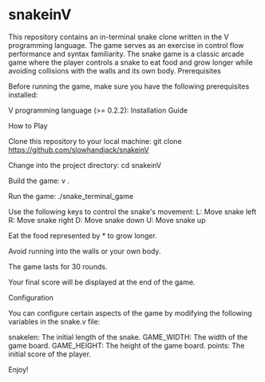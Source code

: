 # snakeinV

This repository contains an in-terminal snake clone written in the V programming language. The game serves as an exercise in control flow performance and syntax familiarity. The snake game is a classic arcade game where the player controls a snake to eat food and grow longer while avoiding collisions with the walls and its own body.
Prerequisites

Before running the game, make sure you have the following prerequisites installed:

   V programming language (>= 0.2.2): Installation Guide

How to Play

Clone this repository to your local machine:
git clone https://github.com/slowhandjack/snakeinV

Change into the project directory:
cd snakeinV

Build the game:
v .

Run the game:
./snake_terminal_game

Use the following keys to control the snake's movement:
       L: Move snake left
       R: Move snake right
       D: Move snake down
       U: Move snake up

Eat the food represented by * to grow longer.

Avoid running into the walls or your own body.

The game lasts for 30 rounds.

Your final score will be displayed at the end of the game.

Configuration

You can configure certain aspects of the game by modifying the following variables in the snake.v file:

   snakelen: The initial length of the snake.
   GAME_WIDTH: The width of the game board.
   GAME_HEIGHT: The height of the game board.
   points: The initial score of the player.
   
   
   
   
Enjoy!
